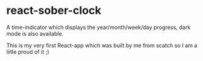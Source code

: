 # react-sober-clock
A time-indicator which displays the year/month/week/day progress, dark mode is also available.

This is my very first React-app which was built by me from scatch so I am a liitle proud of it ;)
